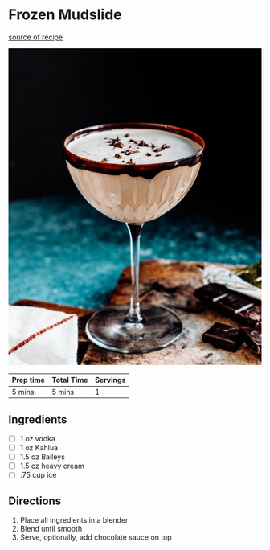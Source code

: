 # Frozen Mudslide

[source of recipe](https://www.acouplecooks.com/mudslide-recipe/)

![Image of example](./images/image.jpg)

| Prep time | Total Time | Servings |
| --------- | ---------- | -------- |
| 5 mins.   | 5 mins     | 1        |

## Ingredients

- [ ] 1 oz vodka
- [ ] 1 oz Kahlua
- [ ] 1.5 oz Baileys
- [ ] 1.5 oz heavy cream
- [ ] .75 cup ice

## Directions

1. Place all ingredients in a blender
2. Blend until smooth
3. Serve, optionally, add chocolate sauce on top